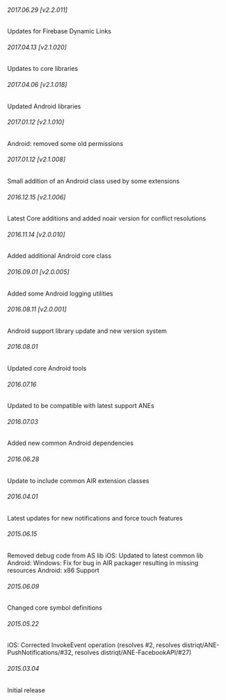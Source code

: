 

###### 2017.06.29 [v2.2.011]

Updates for Firebase Dynamic Links


###### 2017.04.13 [v2.1.020]

Updates to core libraries


###### 2017.04.06 [v2.1.018]

Updated Android libraries


###### 2017.01.12 [v2.1.010]

Android: removed some old permissions


###### 2017.01.12 [v2.1.008]

Small addition of an Android class used by some extensions


###### 2016.12.15 [v2.1.006]

Latest Core additions and added noair version for conflict resolutions


###### 2016.11.14 [v2.0.010]

Added additional Android core class


###### 2016.09.01 [v2.0.005]

Added some Android logging utilities


###### 2016.08.11 [v2.0.001]

Android support library update and new version system


######  2016.08.01

Updated core Android tools


######  2016.07.16

Updated to be compatible with latest support ANEs


######  2016.07.03

Added new common Android dependencies


######  2016.06.28

Update to include common AIR extension classes


###### 2016.04.01

Latest updates for new notifications and force touch features


###### 2015.06.15

Removed debug code from AS lib
iOS: Updated to latest common lib
Android: Windows: Fix for bug in AIR packager resulting in missing resources
Android: x86 Support


###### 2015.06.09

Changed core symbol definitions


###### 2015.05.22

iOS: Corrected InvokeEvent operation (resolves #2, resolves distriqt/ANE-PushNotifications/#32, resolves distriqt/ANE-FacebookAPI/#27)


###### 2015.03.04

Initial release



